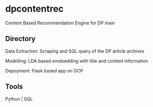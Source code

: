 # dpcontentrec
Content Based Recommendation Engine for DP main

## Directory

Data Extraction: Scraping and SQL query of the DP article archives

Modelling: LDA based emebedding with title and content information

Depoyment: Flask based app on GCP

## Tools

Python | SQL
